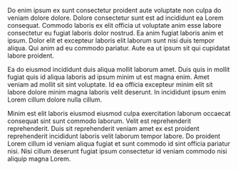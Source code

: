 Do enim ipsum ex sunt consectetur proident aute voluptate non culpa do veniam dolore dolore. Dolore consectetur sunt est ad incididunt ea Lorem consequat. Commodo laboris ex elit officia ut voluptate anim esse labore consectetur eu fugiat laboris dolor nostrud. Ea anim fugiat laboris anim et ipsum. Dolor elit et excepteur laboris elit laborum sunt nisi duis tempor aliqua. Qui anim ad eu commodo pariatur. Aute ea ut ipsum sit qui cupidatat labore proident.

Ea do eiusmod incididunt duis aliqua mollit laborum amet. Duis quis in mollit fugiat quis id aliqua laboris ad ipsum minim ut est magna enim. Amet veniam ad mollit sit sint voluptate. Id ea officia excepteur minim elit sit labore dolore minim magna laboris velit deserunt. In incididunt ipsum enim Lorem cillum dolore nulla cillum.

Minim est elit laboris eiusmod eiusmod culpa exercitation laborum occaecat consequat sint sunt commodo laborum. Velit est reprehenderit reprehenderit. Duis sit reprehenderit veniam amet ex est proident reprehenderit incididunt laboris velit laborum tempor labore. Do proident Lorem cillum id veniam aliqua fugiat et sunt commodo id sint officia pariatur nisi. Nisi cillum deserunt fugiat ipsum consectetur id veniam commodo nisi aliquip magna Lorem.
